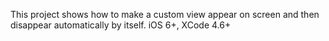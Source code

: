This project shows how to make a custom view appear on screen and then disappear automatically by itself.
iOS 6+, XCode 4.6+